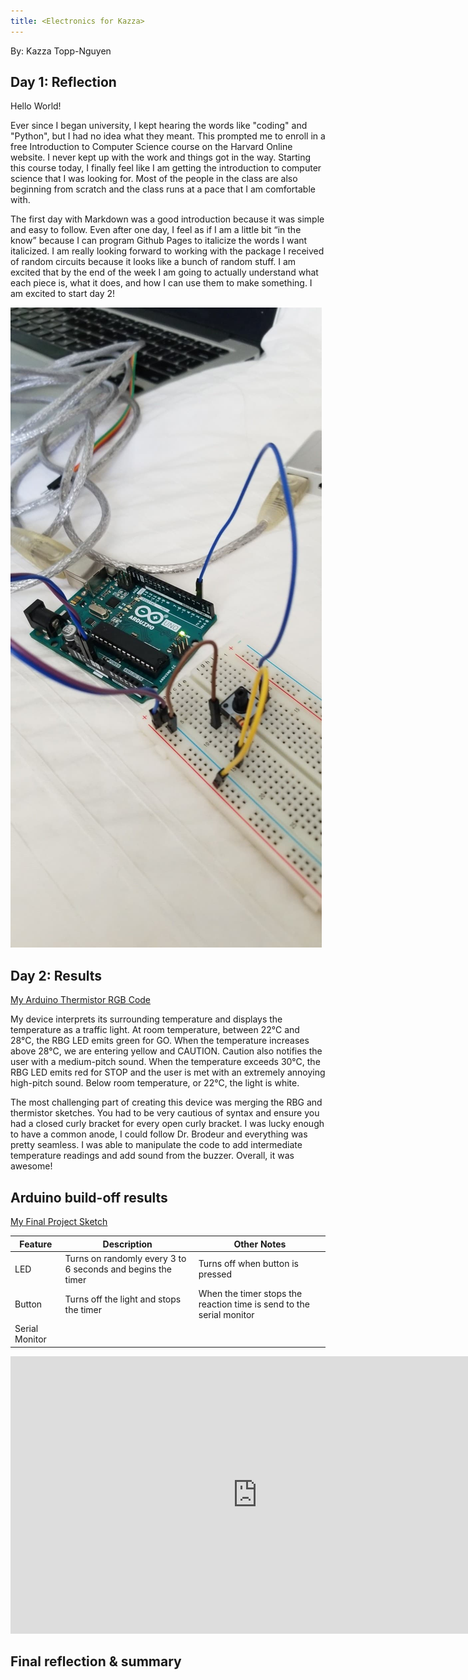 ```yaml
---
title: <Electronics for Kazza>
---
```

By: Kazza Topp-Nguyen

## Day 1: Reflection
<!--
In this section, provide a ~250 word reflection on your first day of the module, and discuss why you're interested in this module and what you hope to take away from it.
-->

Hello World!

Ever since I began university, I kept hearing the words like "coding" and "Python", but I had no idea what they meant. This prompted me to enroll in a free Introduction to Computer Science course on the Harvard Online website. I never kept up with the work and things got in the way. Starting this course today, I finally feel like I am getting the introduction to computer science that I was looking for. Most of the people in the class are also beginning from scratch and the class runs at a pace that I am comfortable with. 

The first day with Markdown was a good introduction because it was simple and easy to follow. Even after one day, I feel as if I am a little bit “in the know” because I can program Github Pages to italicize the words I want italicized. I am really looking forward to working with the package I received of random circuits because it looks like a bunch of random stuff. I am excited that by the end of the week I am going to actually understand what each piece is, what it does, and how I can use them to make something. I am excited to start day 2!

![A photo of an arduino circuit with a button](images/Button.jpg "Arduino Circuit from the Button Example")

## Day 2: Results
[My Arduino Thermistor RGB Code](https://github.com/inspire-1a03/intersession-2020-kazzatopp-nguyen/blob/master/thermistor___RBG_v7_done.ino)

My device interprets its surrounding temperature and displays the temperature as a traffic light. At room temperature, between 22°C and 28°C, the RBG LED emits green for GO. When the temperature increases above 28°C, we are entering yellow and CAUTION. Caution also notifies the user with a medium-pitch sound. When the temperature exceeds 30°C, the RBG LED emits red for STOP and the user is met with an extremely annoying high-pitch sound. Below room temperature, or 22°C, the light is white. 

The most challenging part of creating this device was merging the RBG and thermistor sketches. You had to be very cautious of syntax and ensure you had a closed curly bracket for every open curly bracket. I was lucky enough to have a common anode, I could follow Dr. Brodeur and everything was pretty seamless. I was able to manipulate the code to add intermediate temperature readings and add sound from the buzzer. Overall, it was awesome!

## Arduino build-off results

[My Final Project Sketch](https://github.com/inspire-1a03/intersession-2020-kazzatopp-nguyen/blob/master/Reflex_test_v6.ino)

<!--
In ~300 words, provide a final device description and product pitch: 
- What does it do? Use a table (created in markdown) to list and describe the features. You can use the template provided below. 
- Describe briefly how it works.
- How could it be used in everyday life (or maybe just in rare cases)? 
- Be sure to link to your code (in your GitHub repository) in the text of your response.
- Include a snippet of code using the ``` ``` characters to display the code properly. 
Finally, record a short (30 second) video of a 'product pitch' for your device. 
- Upload the video to Youtube, and use the sample code below to embed your video.
-->


<!--
Below is a general markdown table template. 
You can find more information at these links: 
- https://github.com/adam-p/markdown-here/wiki/Markdown-Cheatsheet#tables

-->
| Feature | Description | Other Notes |
|---------|-------------|-------------|
|LED      | Turns on randomly every 3 to 6 seconds and begins the timer| Turns off when button is pressed            |
|Button| Turns off the light and stops the timer|When the timer stops the reaction time is send to the serial monitor|
|Serial Monitor|             |             |


<!--
Below is an example of embedding a YouTube video in a markdown document for use in GitHub pages. 
Note that this video won't show when previewing the document in GitHub--it only works on the GitHub pages webpage. 
- Once your YouTube video is uploaded, right click and select ```<> Copy embed code```. 
- You can paste this code directly into your markdown document. 
- Note that you may want to adjust the width and height parameters to make it fit well in your webpage
-->

<iframe width="789" height="444" src="https://www.youtube.com/embed/dQw4w9WgXcQ" frameborder="0" allow="accelerometer; autoplay; encrypted-media; gyroscope; picture-in-picture" allowfullscreen></iframe>


## Final reflection & summary
<!--
In ~300 words:
- Summarize your experience in this module. What you learned, what you liked, what you found challenging.
- Reflect upon your learning and its relevance in your life.
-->
